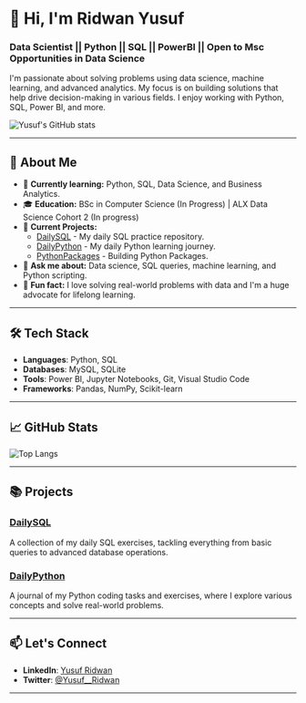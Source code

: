 # 👋 Hi, I'm Ridwan Yusuf

### Data Scientist || Python || SQL || PowerBI || Open to Msc Opportunities in Data Science

I'm passionate about solving problems using data science, machine learning, and advanced analytics. My focus is on building solutions that help drive decision-making in various fields. I enjoy working with Python, SQL, Power BI, and more.

![Yusuf's GitHub stats](https://github-readme-stats.vercel.app/api?username=GentRoyal&show_icons=true&theme=radical)

---

## 🚀 About Me

- 🌱 **Currently learning:** Python, SQL, Data Science, and Business Analytics.
- 🎓 **Education:** BSc in Computer Science (In Progress) | ALX Data Science Cohort 2 (In progress)
- 🔭 **Current Projects:**
  - [DailySQL](https://github.com/GentRoyal/DailySQL) - My daily SQL practice repository.
  - [DailyPython](https://github.com/GentRoyal/DailyPython) - My daily Python learning journey.
  - [PythonPackages](https://github.com/GentRoyal/mypackage) - Building Python Packages.
- 💬 **Ask me about:** Data science, SQL queries, machine learning, and Python scripting.
- 🤔 **Fun fact:** I love solving real-world problems with data and I'm a huge advocate for lifelong learning.

---

## 🛠 Tech Stack

- **Languages**: Python, SQL
- **Databases**: MySQL, SQLite
- **Tools**: Power BI, Jupyter Notebooks, Git, Visual Studio Code
- **Frameworks**: Pandas, NumPy, Scikit-learn

---

## 📈 GitHub Stats

![Top Langs](https://github-readme-stats.vercel.app/api/top-langs/?username=GentRoyal&layout=compact&theme=radical)

---

## 📚 Projects

### [DailySQL](https://github.com/GentRoyal/DailySQL)
A collection of my daily SQL exercises, tackling everything from basic queries to advanced database operations.

### [DailyPython](https://github.com/GentRoyal/DailyPython)
A journal of my Python coding tasks and exercises, where I explore various concepts and solve real-world problems.

---

## 📫 Let's Connect

- **LinkedIn**: [Yusuf Ridwan](https://www.linkedin.com/in/yusufridwan)
- **Twitter**: [@Yusuf__Ridwan](https://twitter.com/RidwanInsights)

---
